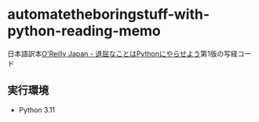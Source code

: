 # automatetheboringstuff-with-python-reading-memo

日本語訳本[O'Reilly Japan - 退屈なことはPythonにやらせよう](https://www.oreilly.co.jp/books/9784873117782/)第1版の写経コード

## 実行環境

* Python 3.11
